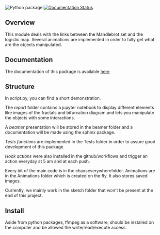 ![Python package](https://github.com/tanglef/chaoseverywhere/workflows/Python%20package/badge.svg?branch=master)
[![Documentation Status](https://readthedocs.org/projects/chaoseverywhere/badge/?version=latest)](https://chaoseverywhere.readthedocs.io/en/latest/?badge=latest)

## Overview

This module deals with the links between the Mandlebrot set and the logistic map. 
Several animations are implemented in order to fully get what are the objects manipulated.

## Documentation

The documentation of this package is available [here](https://chaoseverywhere.readthedocs.io/en/latest/)

## Structure

In script.py, you can find a short demonstration.

The *report* folder contains a jupyter notebook to display different elements like images of the fractals
and bifurcation diagram and lets you manipulate the objects with some interactions.

A *beamer* presentation will be stored in the beamer folder and a documentation will be made using the
sphinx package.

*Tests functions* are implemented in the Tests folder in order to assure good development of this package.

*Hook actions* were also installed in the github/workflows and trigger an action everyday at 5 am and at each push.

Every bit of the main code is in the chaoseverywherefolder. Animations are in the Animations folder
which is created on the fly. It also stores saved images.

Currently, we mainly work in the sketch folder that won't be present at the end of this project. 

## Install

Aside from python packages, ffmpeg as a software, should be installed on the computer and be allowed 
the write/read/execute access.
